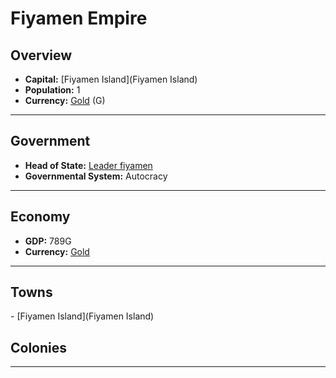 # <!--NAME-->Fiyamen Empire<!--NAME-->

## Overview

- **Capital:** <!--CAPITAL_LINK-->[Fiyamen Island](Fiyamen Island)<!--CAPITAL_LINK-->
- **Population:** <!--POPULATION-->1<!--POPULATION-->
- **Currency:** <!--CURRENCY_LINK-->[Gold](Gold)<!--CURRENCY_LINK--> (<!--CURRENCY_ABV-->G<!--CURRENCY_ABV-->)

---

## Government

- **Head of State:** <!--LEADER_TITLE_LINK-->[Leader fiyamen](fiyamen)<!--LEADER_TITLE_LINK-->
- **Governmental System:** <!--GOVERNMENT-->Autocracy<!--GOVERNMENT-->

---

## Economy

- **GDP:** <!--GDP-->789G<!--GDP-->
- **Currency:** <!--CURRENCY_LINK-->[Gold](Gold)<!--CURRENCY_LINK-->

---

## Towns

<!--TOWNS-->- [Fiyamen Island](Fiyamen Island)<!--TOWNS-->

## Colonies

<!--COLONIES--><!--COLONIES-->

---